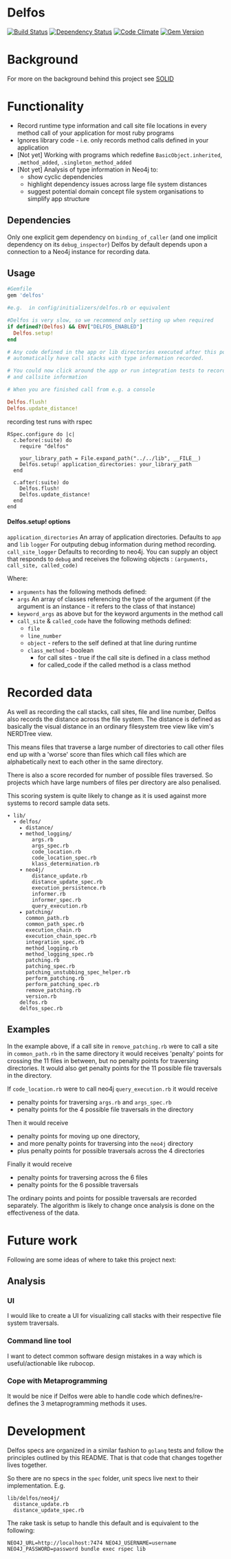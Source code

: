 # Delfos

[![Build Status](http://img.shields.io/travis/markburns/delfos.svg?style=flat-square)](https://travis-ci.org/markburns/delfos)
[![Dependency Status](http://img.shields.io/gemnasium/markburns/delfos.svg?style=flat-square)](https://gemnasium.com/markburns/delfos)
[![Code Climate](http://img.shields.io/codeclimate/github/markburns/delfos3.svg?style=flat-square)](https://codeclimate.com/github/markburns/delfos)
[![Gem Version](http://img.shields.io/gem/v/delfos.svg?style=flat-square)](https://rubygems.org/gems/delfos)

# Background
For more on the background behind this project see [SOLID](solid.md)

# Functionality
  * Record runtime type information and call site file locations in every method call of your application for most ruby programs
  * Ignores library code - i.e. only records method calls defined in your application
  * [Not yet] Working with programs which redefine `BasicObject.inherited`, `.method_added`, `.singleton_method_added`
  * [Not yet] Analysis of type information in Neo4j to:
    * show cyclic dependencies
    * highlight dependency issues across large file system distances
    * suggest potential domain concept file system organisations to simplify app structure

## Dependencies
Only one explicit gem dependency on `binding_of_caller` (and one implicit dependency on its `debug_inspector`)
Delfos by default depends upon a connection to a Neo4j instance for recording data.

## Usage

```ruby
#Gemfile
gem 'delfos'

#e.g.  in config/initializers/delfos.rb or equivalent

#Delfos is very slow, so we recommend only setting up when required
if defined?(Delfos) && ENV["DELFOS_ENABLED"]
  Delfos.setup!
end

# Any code defined in the app or lib directories executed after this point will
# automatically have call stacks with type information recorded.

# You could now click around the app or run integration tests to record type
# and callsite information

# When you are finished call from e.g. a console

Delfos.flush!
Delfos.update_distance!


```

recording test runs with rspec

```
RSpec.configure do |c|
  c.before(:suite) do
    require "delfos"

    your_library_path = File.expand_path("../../lib", __FILE__)
    Delfos.setup! application_directories: your_library_path
  end

  c.after(:suite) do
    Delfos.flush!
    Delfos.update_distance!
  end
end
```

#### Delfos.setup! options


`application_directories` An array of application directories. Defaults to `app` and `lib`
`logger` For outputing debug information during method recording.
`call_site_logger` Defaults to recording to neo4j. You can supply an object that responds to `debug` and receives the following objects : `(arguments, call_site, called_code)`

Where:
  * `arguments` has the following methods defined:
   * `args` An array of classes referencing the type of the argument (if the argument is an instance - it refers to the class of that instance)
   * `keyword_args` as above but for the keyword arguments in the method call
  * `call_site` & `called_code` have the following methods defined:
    * `file`
    * `line_number`
    * `object` - refers to the self defined at that line during runtime
    * `class_method` - boolean
      * for call sites - true if the call site is defined in a class method
      * for called_code if the called method is a class method


# Recorded data
As well as recording the call stacks, call sites, file and line number,
Delfos also records the distance across the file system.  The distance is
defined as basically the visual distance in an ordinary filesystem tree view
like vim's NERDTree view.

This means files that traverse a large number of directories to call other
files end up with a 'worse' score than files which call files which are
alphabetically next to each other in the same directory.

There is also a score recorded for number of possible files traversed. So
projects which have large numbers of files per directory are also penalised.

This scoring system is quite likely to change as it is used against more
systems to record sample data sets.

```
▾ lib/
  ▾ delfos/
    ▸ distance/
    ▾ method_logging/
        args.rb
        args_spec.rb
        code_location.rb
        code_location_spec.rb
        klass_determination.rb
    ▾ neo4j/
        distance_update.rb
        distance_update_spec.rb
        execution_persistence.rb
        informer.rb
        informer_spec.rb
        query_execution.rb
    ▸ patching/
      common_path.rb
      common_path_spec.rb
      execution_chain.rb
      execution_chain_spec.rb
      integration_spec.rb
      method_logging.rb
      method_logging_spec.rb
      patching.rb
      patching_spec.rb
      patching_unstubbing_spec_helper.rb
      perform_patching.rb
      perform_patching_spec.rb
      remove_patching.rb
      version.rb
    delfos.rb
    delfos_spec.rb
```

## Examples
In the example above, if a call site in `remove_patching.rb` were to call a
site in `common_path.rb` in the same directory it would receives 'penalty'
points for crossing the 11 files in between, but no penalty points for
traversing directories. It would also get penalty points for the 11 possible
file traversals in the directory.

If `code_location.rb` were to call neo4j `query_execution.rb` it would receive
 * penalty points for traversing `args.rb` and `args_spec.rb`
 * penalty points for the 4 possible file traversals in the directory

  Then it would receive
 * penalty points for moving up one directory,
 * and more penalty points for traversing into the `neo4j` directory
 * plus penalty points for possible traversals across the 4 directories

Finally it would receive
  * penalty points for traversing across the 6 files
  * penalty points for the 6 possible traversals

The ordinary points and points for possible traversals are recorded separately.
The algorithm is likely to change once analysis is done on the effectiveness of the data.

# Future work

Following are some ideas of where to take this project next:

## Analysis

### UI
I would like to create a UI for visualizing call stacks with their respective file system traversals.

### Command line tool
I want to detect common software design mistakes in a way which is useful/actionable like rubocop.

### Cope with Metaprogramming
It would be nice if Delfos were able to handle code which defines/re-defines
the 3 metaprogramming methods it uses.


# Development

Delfos specs are organized in a similar fashion to `golang` tests and follow
the principles outlined by this README.  That is that code that changes
together lives together.

So there are no specs in the `spec` folder, unit specs live next to their implementation.
E.g.

```
lib/delfos/neo4j/
  distance_update.rb
  distance_update_spec.rb
```

The rake task is setup to handle this default and is equivalent to the following:

```
NEO4J_URL=http://localhost:7474 NEO4J_USERNAME=username NEO4J_PASSWORD=password bundle exec rspec lib
```


